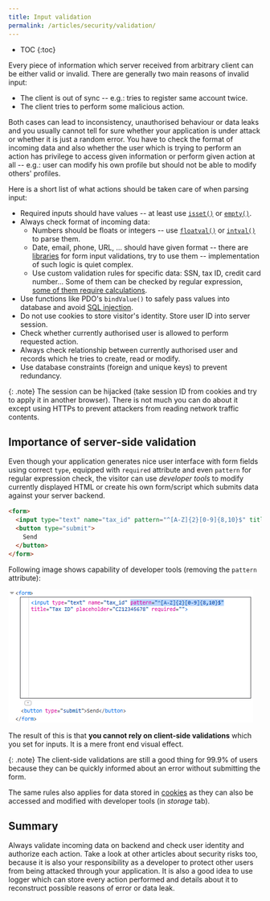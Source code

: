 ```yaml
---
title: Input validation
permalink: /articles/security/validation/
---
```


* TOC
{:toc}

Every piece of information which server received from arbitrary client can be either valid or invalid. There are
generally two main reasons of invalid input:

- The client is out of sync -- e.g.: tries to register same account twice.
- The client tries to perform some malicious action.

Both cases can lead to inconsistency, unauthorised behaviour or data leaks and you usually cannot tell for sure whether
your application is under attack or whether it is just a random error. You have to check the format of incoming data
and also whether the user which is trying to perform an action has privilege to access given information or perform
given action at all -- e.g.: user can modify his own profile but should not be able to modify others' profiles.

Here is a short list of what actions should be taken care of when parsing input:

- Required inputs should have values -- at least use [`isset()`](http://php.net/manual/en/function.isset.php) or
  [`empty()`](http://php.net/manual/en/function.empty.php).
- Always check format of incoming data:
  - Numbers should be floats or integers -- use [`floatval()`](http://php.net/manual/en/function.floatval.php)
    or [`intval()`](http://php.net/manual/en/function.intval.php) to parse them.
  - Date, email, phone, URL, ... should have given format -- there are [libraries](https://github.com/vlucas/valitron) for form
    input validations, try to use them -- implementation of such logic is quiet complex.
  - Use custom validation rules for specific data: SSN, tax ID, credit card number... Some of them can be checked by
    regular expression, [some of them require calculations](https://en.wikipedia.org/wiki/Luhn_algorithm).
- Use functions like PDO's `bindValue()` to safely pass values into database and avoid [SQL injection](/articles/security/sql-injection/).
- Do not use cookies to store visitor's identity. Store user ID into server session.
- Check whether currently authorised user is allowed to perform requested action.
- Always check relationship between currently authorised user and records which he tries to create, read or modify.
- Use database constraints (foreign and unique keys) to prevent redundancy.

{: .note}
The session can be hijacked (take session ID from cookies and try to apply it in another browser). There is not much
you can do about it except using HTTPs to prevent attackers from reading network traffic contents.

## Importance of server-side validation
Even though your application generates nice user interface with form fields using correct `type`, equipped with
`required` attribute and even `pattern` for regular expression check, the visitor can use *developer tools* to
modify currently displayed HTML or create his own form/script which submits data against your server backend.

~~~ html
<form>
  <input type="text" name="tax_id" pattern="^[A-Z]{2}[0-9]{8,10}$" title="Tax ID" placeholder="CZ12345678" required>
  <button type="submit">
    Send
  </button>
</form>
~~~

Following image shows capability of developer tools (removing the `pattern` attribute):

![Modification of HTML](/articles/web-applications/modification-of-html.png)

The result of this is that **you cannot rely on client-side validations** which you set for inputs. It is a mere front
end visual effect.

{: .note}
The client-side validations are still a good thing for 99.9% of users because they can be quickly informed about
an error without submitting the form.

The same rules also applies for data stored in [cookies](/articles/cookies-sessions/) as they can also be accessed
and modified with developer tools (in *storage* tab).

## Summary
Always validate incoming data on backend and check user identity and authorize each action. Take a look at other
articles about security risks too, because it is also your responsibility as a developer to protect other users from
being attacked through your application. It is also a good idea to use logger which can store every action performed
and details about it to reconstruct possible reasons of error or data leak.

